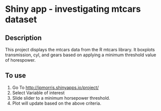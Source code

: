 # Shiny app - investigating mtcars dataset

## Description

This project displays the mtcars data from the R mtcars library.  It boxplots transmission, cyl, and gears based on applying a minimum threshold value of horespower.   

## To use

   1. Go To http://jpmorris.shinyapps.io/project/
   2. Select Variable of interest
   3. Slide slider to a minimum horsepower threshold.  
   4. Plot will update based on the above criteria.